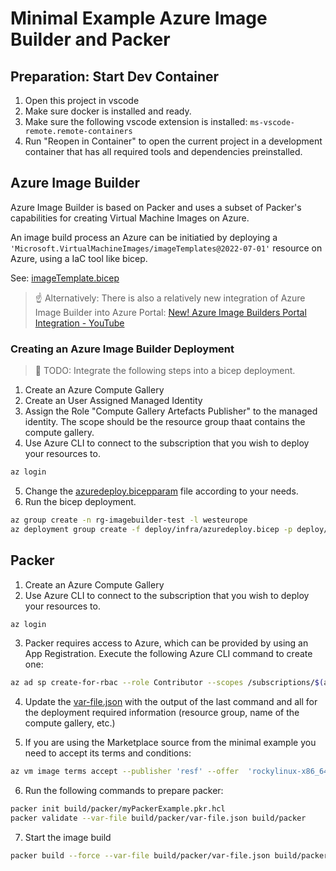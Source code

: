 # Minimal Example Azure Image Builder and Packer

## Preparation: Start Dev Container

1. Open this project in vscode
2. Make sure docker is installed and ready.
3. Make sure the following vscode extension is installed: `ms-vscode-remote.remote-containers`
4. Run "Reopen in Container" to open the current project in a development container that has all required tools and dependencies preinstalled.


## Azure Image Builder

Azure Image Builder is based on Packer and uses a subset of Packer's capabilities for creating Virtual Machine Images on Azure.

An image build process an Azure can be initiatied by deploying a `'Microsoft.VirtualMachineImages/imageTemplates@2022-07-01'` resource on Azure, using a IaC tool like bicep.

See: [imageTemplate.bicep](deploy/infra/modules/imageTemplate.bicep)

> ☝️ Alternatively: There is also a relatively new integration of Azure Image Builder into Azure Portal: [New! Azure Image Builders Portal Integration - YouTube](https://www.youtube.com/watch?v=3MGCz8RY32M)

### Creating an Azure Image Builder Deployment
 
> 🚧 TODO: Integrate the following steps into a bicep deployment.

1. Create an Azure Compute Gallery
2. Create an User Assigned Managed Identity
3. Assign the Role "Compute Gallery Artefacts Publisher" to the managed identity. The scope should be the resource group thaat contains the compute gallery.
4. Use Azure CLI to connect to the subscription that you wish to deploy your resources to.

```bash
az login
```

5. Change the [azuredeploy.bicepparam](deploy/infra/azuredeploy.bicepparam) file according to your needs.
6. Run the bicep deployment.

```bash
az group create -n rg-imagebuilder-test -l westeurope
az deployment group create -f deploy/infra/azuredeploy.bicep -p deploy/infra/azuredeploy.bicepparam -g rg-imagebuilder-test
```

## Packer

1. Create an Azure Compute Gallery
2. Use Azure CLI to connect to the subscription that you wish to deploy your resources to.

```bash
az login
```

3. Packer requires access to Azure, which can be provided by using an App Registration. Execute the following Azure CLI command to create one:

```bash
az ad sp create-for-rbac --role Contributor --scopes /subscriptions/$(az account show --query id -o tsv) --query "{ client_id: appId, client_secret: password, tenant_id: tenant }"
```

4. Update the [var-file.json](build/packer/var-file.json) with the output of the last command and all for the deployment required information (resource group, name of the compute gallery, etc.)

5. If you are using the Marketplace source from the minimal example you need to accept its terms and conditions:

```bash
az vm image terms accept --publisher 'resf' --offer  'rockylinux-x86_64' --plan '9-base'
```

6. Run the following commands to prepare packer:

```bash
packer init build/packer/myPackerExample.pkr.hcl
packer validate --var-file build/packer/var-file.json build/packer
```
7. Start the image build

```bash
packer build --force --var-file build/packer/var-file.json build/packer
```
